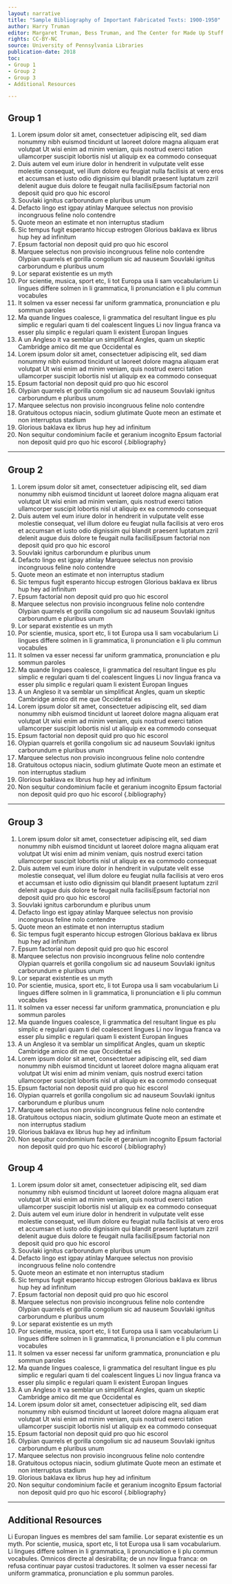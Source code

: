 ```yaml
---
layout: narrative
title: "Sample Bibliography of Important Fabricated Texts: 1900-1950"
author: Harry Truman
editor: Margaret Truman, Bess Truman, and The Center for Made Up Stuff
rights: CC-BY-NC
source: University of Pennsylvania Libraries
publication-date: 2018
toc:
- Group 1
- Group 2
- Group 3
- Additional Resources

---
```

<a id="group-1" />

## Group 1
1. Lorem ipsum dolor sit amet, consectetuer adipiscing elit, sed diam nonummy nibh euismod tincidunt ut laoreet dolore magna aliquam erat volutpat Ut wisi enim ad minim veniam, quis nostrud exerci tation ullamcorper suscipit lobortis nisl ut aliquip ex ea commodo consequat
2. Duis autem vel eum iriure dolor in hendrerit in vulputate velit esse molestie consequat, vel illum dolore eu feugiat nulla facilisis at vero eros et accumsan et iusto odio dignissim qui blandit praesent luptatum zzril delenit augue duis dolore te feugait nulla facilisiEpsum factorial non deposit quid pro quo hic escorol
3.  Souvlaki ignitus carborundum e pluribus unum
4.  Defacto lingo est igpay atinlay Marquee selectus non provisio incongruous feline nolo contendre
5.  Quote meon an estimate et non interruptus stadium
6.  Sic tempus fugit esperanto hiccup estrogen Glorious baklava ex librus hup hey ad infinitum
7.  Epsum factorial non deposit quid pro quo hic escorol
8.  Marquee selectus non provisio incongruous feline nolo contendre Olypian quarrels et gorilla congolium sic ad nauseum Souvlaki ignitus carborundum e pluribus unum
9.  Lor separat existentie es un myth
10.  Por scientie, musica, sport etc, li tot Europa usa li sam vocabularium Li lingues differe solmen in li grammatica, li pronunciation e li plu commun vocabules
11.  It solmen va esser necessi far uniform grammatica, pronunciation e plu sommun paroles
12.  Ma quande lingues coalesce, li grammatica del resultant lingue es plu simplic e regulari quam ti del coalescent lingues Li nov lingua franca va esser plu simplic e regulari quam li existent Europan lingues
13.  A un Angleso it va semblar un simplificat Angles, quam un skeptic Cambridge amico dit me que Occidental es
14. Lorem ipsum dolor sit amet, consectetuer adipiscing elit, sed diam nonummy nibh euismod tincidunt ut laoreet dolore magna aliquam erat volutpat Ut wisi enim ad minim veniam, quis nostrud exerci tation ullamcorper suscipit lobortis nisl ut aliquip ex ea commodo consequat
15.  Epsum factorial non deposit quid pro quo hic escorol
16.  Olypian quarrels et gorilla congolium sic ad nauseum Souvlaki ignitus carborundum e pluribus unum
17.  Marquee selectus non provisio incongruous feline nolo contendre
18. Gratuitous octopus niacin, sodium glutimate Quote meon an estimate et non interruptus stadium
19.  Glorious baklava ex librus hup hey ad infinitum
20.  Non sequitur condominium facile et geranium incognito Epsum factorial non deposit quid pro quo hic escorol
{.bibliography}
---

<a id="group-2" />

## Group 2
1. Lorem ipsum dolor sit amet, consectetuer adipiscing elit, sed diam nonummy nibh euismod tincidunt ut laoreet dolore magna aliquam erat volutpat Ut wisi enim ad minim veniam, quis nostrud exerci tation ullamcorper suscipit lobortis nisl ut aliquip ex ea commodo consequat
2. Duis autem vel eum iriure dolor in hendrerit in vulputate velit esse molestie consequat, vel illum dolore eu feugiat nulla facilisis at vero eros et accumsan et iusto odio dignissim qui blandit praesent luptatum zzril delenit augue duis dolore te feugait nulla facilisiEpsum factorial non deposit quid pro quo hic escorol
3.  Souvlaki ignitus carborundum e pluribus unum
4.  Defacto lingo est igpay atinlay Marquee selectus non provisio incongruous feline nolo contendre
5.  Quote meon an estimate et non interruptus stadium
6.  Sic tempus fugit esperanto hiccup estrogen Glorious baklava ex librus hup hey ad infinitum
7.  Epsum factorial non deposit quid pro quo hic escorol
8.  Marquee selectus non provisio incongruous feline nolo contendre Olypian quarrels et gorilla congolium sic ad nauseum Souvlaki ignitus carborundum e pluribus unum
9.  Lor separat existentie es un myth
10.  Por scientie, musica, sport etc, li tot Europa usa li sam vocabularium Li lingues differe solmen in li grammatica, li pronunciation e li plu commun vocabules
11.  It solmen va esser necessi far uniform grammatica, pronunciation e plu sommun paroles
12.  Ma quande lingues coalesce, li grammatica del resultant lingue es plu simplic e regulari quam ti del coalescent lingues Li nov lingua franca va esser plu simplic e regulari quam li existent Europan lingues
13.  A un Angleso it va semblar un simplificat Angles, quam un skeptic Cambridge amico dit me que Occidental es
14. Lorem ipsum dolor sit amet, consectetuer adipiscing elit, sed diam nonummy nibh euismod tincidunt ut laoreet dolore magna aliquam erat volutpat Ut wisi enim ad minim veniam, quis nostrud exerci tation ullamcorper suscipit lobortis nisl ut aliquip ex ea commodo consequat
15.  Epsum factorial non deposit quid pro quo hic escorol
16.  Olypian quarrels et gorilla congolium sic ad nauseum Souvlaki ignitus carborundum e pluribus unum
17.  Marquee selectus non provisio incongruous feline nolo contendre
18. Gratuitous octopus niacin, sodium glutimate Quote meon an estimate et non interruptus stadium
19.  Glorious baklava ex librus hup hey ad infinitum
20.  Non sequitur condominium facile et geranium incognito Epsum factorial non deposit quid pro quo hic escorol
{.bibliography}

---
<a id="group-3" />

## Group 3
1. Lorem ipsum dolor sit amet, consectetuer adipiscing elit, sed diam nonummy nibh euismod tincidunt ut laoreet dolore magna aliquam erat volutpat Ut wisi enim ad minim veniam, quis nostrud exerci tation ullamcorper suscipit lobortis nisl ut aliquip ex ea commodo consequat
2. Duis autem vel eum iriure dolor in hendrerit in vulputate velit esse molestie consequat, vel illum dolore eu feugiat nulla facilisis at vero eros et accumsan et iusto odio dignissim qui blandit praesent luptatum zzril delenit augue duis dolore te feugait nulla facilisiEpsum factorial non deposit quid pro quo hic escorol
3.  Souvlaki ignitus carborundum e pluribus unum
4.  Defacto lingo est igpay atinlay Marquee selectus non provisio incongruous feline nolo contendre
5.  Quote meon an estimate et non interruptus stadium
6.  Sic tempus fugit esperanto hiccup estrogen Glorious baklava ex librus hup hey ad infinitum
7.  Epsum factorial non deposit quid pro quo hic escorol
8.  Marquee selectus non provisio incongruous feline nolo contendre Olypian quarrels et gorilla congolium sic ad nauseum Souvlaki ignitus carborundum e pluribus unum
9.  Lor separat existentie es un myth
10.  Por scientie, musica, sport etc, li tot Europa usa li sam vocabularium Li lingues differe solmen in li grammatica, li pronunciation e li plu commun vocabules
11.  It solmen va esser necessi far uniform grammatica, pronunciation e plu sommun paroles
12.  Ma quande lingues coalesce, li grammatica del resultant lingue es plu simplic e regulari quam ti del coalescent lingues Li nov lingua franca va esser plu simplic e regulari quam li existent Europan lingues
13.  A un Angleso it va semblar un simplificat Angles, quam un skeptic Cambridge amico dit me que Occidental es
14. Lorem ipsum dolor sit amet, consectetuer adipiscing elit, sed diam nonummy nibh euismod tincidunt ut laoreet dolore magna aliquam erat volutpat Ut wisi enim ad minim veniam, quis nostrud exerci tation ullamcorper suscipit lobortis nisl ut aliquip ex ea commodo consequat
15.  Epsum factorial non deposit quid pro quo hic escorol
16.  Olypian quarrels et gorilla congolium sic ad nauseum Souvlaki ignitus carborundum e pluribus unum
17.  Marquee selectus non provisio incongruous feline nolo contendre
18. Gratuitous octopus niacin, sodium glutimate Quote meon an estimate et non interruptus stadium
19.  Glorious baklava ex librus hup hey ad infinitum
20.  Non sequitur condominium facile et geranium incognito Epsum factorial non deposit quid pro quo hic escorol
{.bibliography}

<a id="group-4" />

## Group 4
1. Lorem ipsum dolor sit amet, consectetuer adipiscing elit, sed diam nonummy nibh euismod tincidunt ut laoreet dolore magna aliquam erat volutpat Ut wisi enim ad minim veniam, quis nostrud exerci tation ullamcorper suscipit lobortis nisl ut aliquip ex ea commodo consequat
2. Duis autem vel eum iriure dolor in hendrerit in vulputate velit esse molestie consequat, vel illum dolore eu feugiat nulla facilisis at vero eros et accumsan et iusto odio dignissim qui blandit praesent luptatum zzril delenit augue duis dolore te feugait nulla facilisiEpsum factorial non deposit quid pro quo hic escorol
3.  Souvlaki ignitus carborundum e pluribus unum
4.  Defacto lingo est igpay atinlay Marquee selectus non provisio incongruous feline nolo contendre
5.  Quote meon an estimate et non interruptus stadium
6.  Sic tempus fugit esperanto hiccup estrogen Glorious baklava ex librus hup hey ad infinitum
7.  Epsum factorial non deposit quid pro quo hic escorol
8.  Marquee selectus non provisio incongruous feline nolo contendre Olypian quarrels et gorilla congolium sic ad nauseum Souvlaki ignitus carborundum e pluribus unum
9.  Lor separat existentie es un myth
10.  Por scientie, musica, sport etc, li tot Europa usa li sam vocabularium Li lingues differe solmen in li grammatica, li pronunciation e li plu commun vocabules
11.  It solmen va esser necessi far uniform grammatica, pronunciation e plu sommun paroles
12.  Ma quande lingues coalesce, li grammatica del resultant lingue es plu simplic e regulari quam ti del coalescent lingues Li nov lingua franca va esser plu simplic e regulari quam li existent Europan lingues
13.  A un Angleso it va semblar un simplificat Angles, quam un skeptic Cambridge amico dit me que Occidental es
14. Lorem ipsum dolor sit amet, consectetuer adipiscing elit, sed diam nonummy nibh euismod tincidunt ut laoreet dolore magna aliquam erat volutpat Ut wisi enim ad minim veniam, quis nostrud exerci tation ullamcorper suscipit lobortis nisl ut aliquip ex ea commodo consequat
15.  Epsum factorial non deposit quid pro quo hic escorol
16.  Olypian quarrels et gorilla congolium sic ad nauseum Souvlaki ignitus carborundum e pluribus unum
17.  Marquee selectus non provisio incongruous feline nolo contendre
18. Gratuitous octopus niacin, sodium glutimate Quote meon an estimate et non interruptus stadium
19.  Glorious baklava ex librus hup hey ad infinitum
20.  Non sequitur condominium facile et geranium incognito Epsum factorial non deposit quid pro quo hic escorol
{.bibliography}
---
<a id="additional-resources" />

## Additional Resources
Li Europan lingues es membres del sam familie. Lor separat existentie es un myth. Por scientie, musica, sport etc, li tot Europa usa li sam vocabularium. Li lingues differe solmen in li grammatica, li pronunciation e li plu commun vocabules. Omnicos directe al desirabilita; de un nov lingua franca: on refusa continuar payar custosi traductores. It solmen va esser necessi far uniform grammatica, pronunciation e plu sommun paroles.
